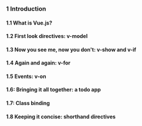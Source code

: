 ### 1 Introduction

#### 1.1 What is Vue.js?

#### 1.2 First look directives: v-model

#### 1.3 Now you see me, now you don't: v-show and v-if

#### 1.4 Again and again: v-for

#### 1.5 Events: v-on

#### 1.6: Bringing it all together: a todo app

#### 1.7: Class binding

#### 1.8 Keeping it concise: shorthand directives

### 






